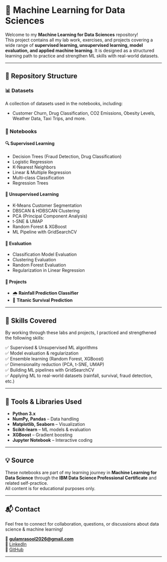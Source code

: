 # 🤖 Machine Learning for Data Sciences  

Welcome to my **Machine Learning for Data Sciences** repository!  
This project contains all my lab work, exercises, and projects covering a wide range of **supervised learning, unsupervised learning, model evaluation, and applied machine learning**. It is designed as a structured learning path to practice and strengthen ML skills with real-world datasets.  

---

## 📁 Repository Structure  

### 📊 Datasets  
A collection of datasets used in the notebooks, including:  
- Customer Churn, Drug Classification, CO2 Emissions, Obesity Levels, Weather Data, Taxi Trips, and more.  

### 📓 Notebooks  

#### 🔍 Supervised Learning  
- Decision Trees (Fraud Detection, Drug Classification)  
- Logistic Regression  
- K-Nearest Neighbors  
- Linear & Multiple Regression  
- Multi-class Classification  
- Regression Trees  

#### 🎲 Unsupervised Learning  
- K-Means Customer Segmentation  
- DBSCAN & HDBSCAN Clustering  
- PCA (Principal Component Analysis)  
- t-SNE & UMAP  
- Random Forest & XGBoost  
- ML Pipeline with GridSearchCV  

#### 📐 Evaluation  
- Classification Model Evaluation  
- Clustering Evaluation  
- Random Forest Evaluation  
- Regularization in Linear Regression  

#### 📂 Projects  
- 🌧 **Rainfall Prediction Classifier**  
- 🚢 **Titanic Survival Prediction**  

---

## 🧠 Skills Covered  
By working through these labs and projects, I practiced and strengthened the following skills:  

✅ Supervised & Unsupervised ML algorithms  
✅ Model evaluation & regularization  
✅ Ensemble learning (Random Forest, XGBoost)  
✅ Dimensionality reduction (PCA, t-SNE, UMAP)  
✅ Building ML pipelines with GridSearchCV  
✅ Applying ML to real-world datasets (rainfall, survival, fraud detection, etc.)  

---

## 🔧 Tools & Libraries Used  
- **Python 3.x**  
- **NumPy, Pandas** – Data handling  
- **Matplotlib, Seaborn** – Visualization  
- **Scikit-learn** – ML models & evaluation  
- **XGBoost** – Gradient boosting  
- **Jupyter Notebook** – Interactive coding  

---

## 💡 Source  
These notebooks are part of my learning journey in **Machine Learning for Data Science** through the **IBM Data Science Professional Certificate** and related self-practice.  
All content is for educational purposes only.  

---

## 📬 Contact  
Feel free to connect for collaboration, questions, or discussions about data science & machine learning!  

📧 **gulamrasool2026@gmail.com**  
🔗 [LinkedIn](https://www.linkedin.com/)  
🐍 [GitHub](https://github.com/)  

---
